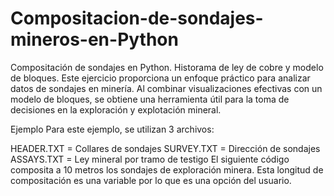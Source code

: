 # Compositacion-de-sondajes-mineros-en-Python
Compositación de sondajes en Python.
Historama de ley de cobre y modelo de bloques.
Este ejercicio proporciona un enfoque práctico para analizar datos de sondajes en minería. Al combinar visualizaciones efectivas con un modelo de bloques, se obtiene una herramienta útil para la toma de decisiones en la exploración y explotación mineral.

Ejemplo
Para este ejemplo, se utilizan 3 archivos:

HEADER.TXT = Collares de sondajes
SURVEY.TXT = Dirección de sondajes
ASSAYS.TXT = Ley mineral por tramo de testigo
El siguiente código composita a 10 metros los sondajes de exploración minera. Esta longitud de compositación es una variable por lo que es una opción del usuario. 
